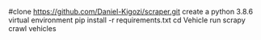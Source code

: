 #clone https://github.com/Daniel-Kigozi/scraper.git
create a python 3.8.6 virtual environment
pip install -r requirements.txt
cd Vehicle
run scrapy crawl vehicles
